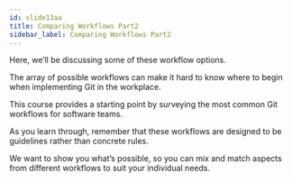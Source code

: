 ```yaml
---
id: slide13aa
title: Comparing Workflows Part2
sidebar_label: Comparing Workflows Part2
---
```



<!-- ![xxx](https://raw.githubusercontent.com/ChickenKyiv/awesome-git-article/master/img/merge/simple-git-flow.png) -->

Here, we’ll be discussing some of these workflow options.

The array of possible workflows can make it hard to know where to begin when implementing Git in the workplace.

This course provides a starting point by surveying the most common Git workflows for software teams.

As you learn through, remember that these workflows are designed to be guidelines rather than concrete rules.

We want to show you what’s possible, so you can mix and match aspects from different workflows to suit your individual needs.
